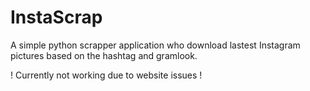 # InstaScrap

A simple python scrapper application who download lastest Instagram pictures based on the hashtag and gramlook.

 ! Currently not working due to website issues ! 
